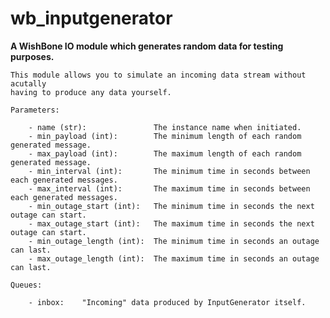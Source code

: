 wb_inputgenerator
=================

**A WishBone IO module which generates random data for testing purposes.**
    
    This module allows you to simulate an incoming data stream without acutally 
    having to produce any data yourself.

    Parameters:
        
        - name (str):               The instance name when initiated.
        - min_payload (int):        The minimum length of each random generated message.
        - max_payload (int):        The maximum length of each random generated message.
        - min_interval (int):       The minimum time in seconds between each generated messages.
        - max_interval (int):       The maximum time in seconds between each generated messages.
        - min_outage_start (int):   The minimum time in seconds the next outage can start.
        - max_outage_start (int):   The maximum time in seconds the next outage can start.
        - min_outage_length (int):  The minimum time in seconds an outage can last.
        - max_outage_length (int):  The maximum time in seconds an outage can last.
        
    Queues:
    
        - inbox:    "Incoming" data produced by InputGenerator itself.    
    

